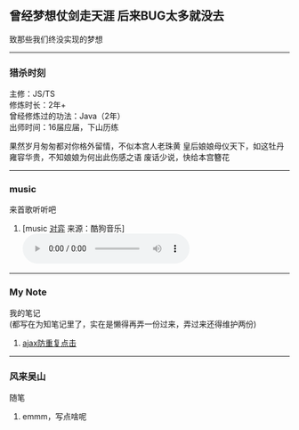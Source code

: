 ## 曾经梦想仗剑走天涯 后来BUG太多就没去  
致那些我们终没实现的梦想

---

### 猎杀时刻  
主修：JS/TS  
修炼时长：2年+  
曾经修炼过的功法：Java（2年）  
出师时间：16届应届，下山历练

果然岁月匆匆都对你格外留情，不似本宫人老珠黄
皇后娘娘母仪天下，如这牡丹雍容华贵，不知娘娘为何出此伤感之语
废话少说，快给本宫簪花

---  

### music  
来首歌听听吧
1. [music [对弈](https://www.kugou.com/share/4qa7T49wnV3.html?id=4qa7T49wnV3#hash=B086363C780EF19E595152921231018B) 来源：酷狗音乐]<audio controls src="/audio/duiyi.mp3" preload="auto">[什么浏览器啊，还不支持audio标签。]</audio>

---  

### My Note  
我的笔记  
(都写在为知笔记里了，实在是懒得再弄一份过来，弄过来还得维护两份)  
1. [ajax防重复点击](/note/interceptors)  

---

### 风来吴山
随笔  
1. emmm，写点啥呢
